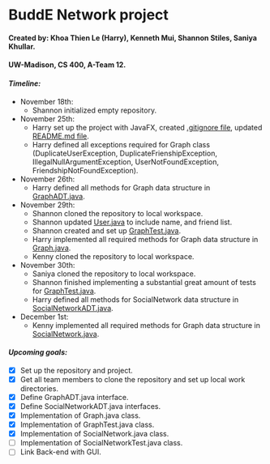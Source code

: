 # BuddE Network project
#### Created by: Khoa Thien Le (Harry), Kenneth Mui, Shannon Stiles, Saniya Khullar.
#### UW-Madison, CS 400, A-Team 12.

#### ***Timeline:***
- November 18th:
  + Shannon initialized empty repository.
- November 25th:
  + Harry set up the project with JavaFX, created [.gitignore file](.gitignore), updated [README.md file](README.md).
  + Harry defined all exceptions required for Graph class (DuplicateUserException, DuplicateFrienshipException, IllegalNullArgumentException, UserNotFoundException, FriendshipNotFoundException).
- November 26th:
  + Harry defined all methods for Graph data structure in [GraphADT.java](application/GraphADT.java).
- November 29th:
  + Shannon cloned the repository to local workspace.
  + Shannon updated [User.java](application/User.java) to include name, and friend list.
  + Shannon created and set up [GraphTest.java](application/GraphTest.java).
  + Harry implemented all required methods for Graph data structure in [Graph.java](application/Graph.java).
  + Kenny cloned the repository to local workspace.
- November 30th:
  + Saniya cloned the repository to local workspace.
  + Shannon finished implementing a substantial great amount of tests for [GraphTest.java](application/GraphTest.java).
  + Harry defined all methods for SocialNetwork data structure in [SocialNetworkADT.java](application/SocialNetworkADT.java).
- December 1st:
  + Kenny implemented all required methods for Graph data structure in [SocialNetwork.java](application/SocialNetwork.java).

#### ***Upcoming goals:***
- [X] Set up the repository and project.
- [X] Get all team members to clone the repository and set up local work directories.
- [X] Define GraphADT.java interface.
- [X] Define SocialNetworkADT.java interfaces.
- [X] Implementation of Graph.java class.
- [X] Implementation of GraphTest.java class.
- [X] Implementation of SocialNetwork.java class.
- [ ] Implementation of SocialNetworkTest.java class.
- [ ] Link Back-end with GUI.
